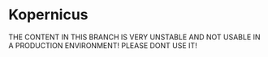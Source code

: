 Kopernicus
==========

THE CONTENT IN THIS BRANCH IS VERY UNSTABLE AND NOT USABLE IN A PRODUCTION ENVIRONMENT! PLEASE DONT USE IT!